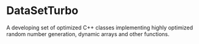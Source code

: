 DataSetTurbo
============

A developing set of optimized C++ classes implementing highly optimized random number generation, dynamic arrays and other functions.
